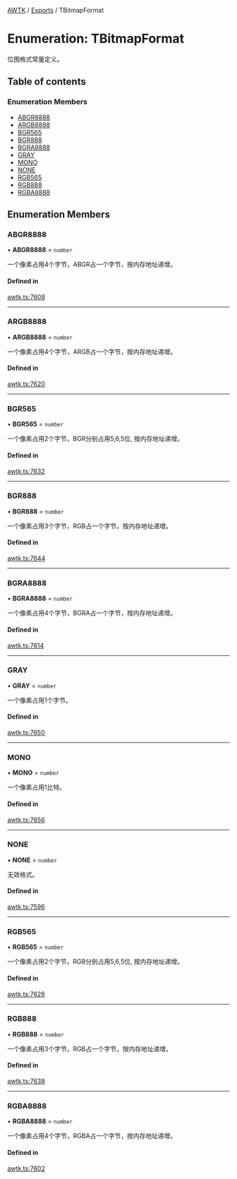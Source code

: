 [AWTK](../README.md) / [Exports](../modules.md) / TBitmapFormat

# Enumeration: TBitmapFormat

位图格式常量定义。

## Table of contents

### Enumeration Members

- [ABGR8888](TBitmapFormat.md#abgr8888)
- [ARGB8888](TBitmapFormat.md#argb8888)
- [BGR565](TBitmapFormat.md#bgr565)
- [BGR888](TBitmapFormat.md#bgr888)
- [BGRA8888](TBitmapFormat.md#bgra8888)
- [GRAY](TBitmapFormat.md#gray)
- [MONO](TBitmapFormat.md#mono)
- [NONE](TBitmapFormat.md#none)
- [RGB565](TBitmapFormat.md#rgb565)
- [RGB888](TBitmapFormat.md#rgb888)
- [RGBA8888](TBitmapFormat.md#rgba8888)

## Enumeration Members

### ABGR8888

• **ABGR8888** = `number`

一个像素占用4个字节，ABGR占一个字节，按内存地址递增。

#### Defined in

[awtk.ts:7608](https://github.com/zlgopen/awtk-binding/blob/145cdd58/tools/code_gen/js/output/awtk.ts#L7608)

___

### ARGB8888

• **ARGB8888** = `number`

一个像素占用4个字节，ARGB占一个字节，按内存地址递增。

#### Defined in

[awtk.ts:7620](https://github.com/zlgopen/awtk-binding/blob/145cdd58/tools/code_gen/js/output/awtk.ts#L7620)

___

### BGR565

• **BGR565** = `number`

一个像素占用2个字节，BGR分别占用5,6,5位, 按内存地址递增。

#### Defined in

[awtk.ts:7632](https://github.com/zlgopen/awtk-binding/blob/145cdd58/tools/code_gen/js/output/awtk.ts#L7632)

___

### BGR888

• **BGR888** = `number`

一个像素占用3个字节，RGB占一个字节，按内存地址递增。

#### Defined in

[awtk.ts:7644](https://github.com/zlgopen/awtk-binding/blob/145cdd58/tools/code_gen/js/output/awtk.ts#L7644)

___

### BGRA8888

• **BGRA8888** = `number`

一个像素占用4个字节，BGRA占一个字节，按内存地址递增。

#### Defined in

[awtk.ts:7614](https://github.com/zlgopen/awtk-binding/blob/145cdd58/tools/code_gen/js/output/awtk.ts#L7614)

___

### GRAY

• **GRAY** = `number`

一个像素占用1个字节。

#### Defined in

[awtk.ts:7650](https://github.com/zlgopen/awtk-binding/blob/145cdd58/tools/code_gen/js/output/awtk.ts#L7650)

___

### MONO

• **MONO** = `number`

一个像素占用1比特。

#### Defined in

[awtk.ts:7656](https://github.com/zlgopen/awtk-binding/blob/145cdd58/tools/code_gen/js/output/awtk.ts#L7656)

___

### NONE

• **NONE** = `number`

无效格式。

#### Defined in

[awtk.ts:7596](https://github.com/zlgopen/awtk-binding/blob/145cdd58/tools/code_gen/js/output/awtk.ts#L7596)

___

### RGB565

• **RGB565** = `number`

一个像素占用2个字节，RGB分别占用5,6,5位, 按内存地址递增。

#### Defined in

[awtk.ts:7626](https://github.com/zlgopen/awtk-binding/blob/145cdd58/tools/code_gen/js/output/awtk.ts#L7626)

___

### RGB888

• **RGB888** = `number`

一个像素占用3个字节，RGB占一个字节，按内存地址递增。

#### Defined in

[awtk.ts:7638](https://github.com/zlgopen/awtk-binding/blob/145cdd58/tools/code_gen/js/output/awtk.ts#L7638)

___

### RGBA8888

• **RGBA8888** = `number`

一个像素占用4个字节，RGBA占一个字节，按内存地址递增。

#### Defined in

[awtk.ts:7602](https://github.com/zlgopen/awtk-binding/blob/145cdd58/tools/code_gen/js/output/awtk.ts#L7602)
